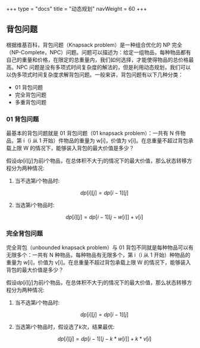 +++
type = "docs"
title = "动态规划"
navWeight = 60
+++

## 背包问题

根据维基百科，背包问题（Knapsack problem）是一种组合优化的 NP 完全（NP-Complete，NPC）问题。问题可以描述为：给定一组物品，每种物品都有自己的重量和价格，在限定的总重量内，我们如何选择，才能使得物品的总价格最高。NPC 问题是没有多项式时间复杂度的解法的，但是利用动态规划，我们可以以伪多项式时间复杂度求解背包问题。一般来讲，背包问题有以下几种分类：

- 01 背包问题
- 完全背包问题
- 多重背包问题

### 01 背包问题

最基本的背包问题就是 01 背包问题（01 knapsack problem）：一共有 N 件物品，第 i（i 从 1 开始）件物品的重量为 w[i]，价值为 v[i]。在总重量不超过背包承载上限 W 的情况下，能够装入背包的最大价值是多少？

假设$dp[i][j]$为前$i$个物品，在总体积不大于$j$的情况下的最大价值，那么状态转移方程分为两种情况:

1. 当不选第$i$个物品时:

   $$dp[i][j] = dp[i - 1][j]$$

2. 当选第$i$个物品时:

   $$dp[i][j] = dp[i - 1][j - w[i]] + v[i]$$

### 完全背包问题

完全背包（unbounded knapsack problem）与 01 背包不同就是每种物品可以有无限多个：一共有 N 种物品，每种物品有无限多个，第 i（i 从 1 开始）种物品的重量为 w[i]，价值为 v[i]。在总重量不超过背包承载上限 W 的情况下，能够装入背包的最大价值是多少？

假设$dp[i][j]$为前$i$个物品，在总体积不大于$j$的情况下的最大价值，那么状态转移方程分为两种情况:

1. 当不选第$i$个物品时:

   $$dp[i][j] = dp[i - 1][j]$$

2. 当选第$i$个物品时，假设选了$k$次，结果最优:

   $$dp[i][j] = dp[i - 1][j - k * w[i]] + k * v[i]$$
